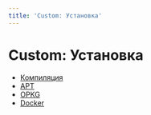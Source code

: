 ```yaml
---
title: 'Custom: Установка'
---
```


# Custom: Установка

- [Компиляция](/custom/installation/build/)
- [APT](/custom/installation/apt/)
- [OPKG](/custom/installation/opkg/)
- [Docker](/custom/installation/docker/)
